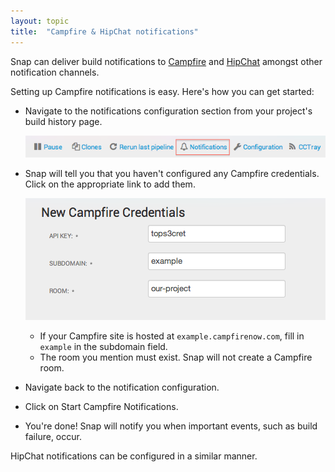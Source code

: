 ```yaml
---
layout: topic
title:  "Campfire & HipChat notifications"
---
```


Snap can deliver build notifications to [Campfire](http://campfirenow.com/) and [HipChat](https://www.hipchat.com/) amongst other notification channels.

Setting up Campfire notifications is easy. Here's how you can get started:

 - Navigate to the notifications configuration section from your project's build history page.

   ![notification icon](/assets/images/screenshots/notification-icon.png)

 - Snap will tell you that you haven't configured any Campfire credentials. Click on the appropriate link to add them.

   ![campfire credentials](/assets/images/screenshots/campfire-credentials.png)

   - If your Campfire site is hosted at `example.campfirenow.com`, fill in `example` in the subdomain field.
   - The room you mention must exist. Snap will not create a Campfire room.

 - Navigate back to the notification configuration.

 - Click on Start Campfire Notifications.

 - You're done! Snap will notify you when important events, such as build failure, occur.

HipChat notifications can be configured in a similar manner.
